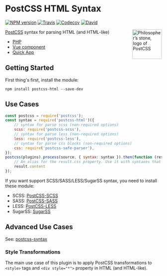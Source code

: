 PostCSS HTML Syntax
====

[![NPM version](https://img.shields.io/npm/v/postcss-html.svg?style=flat-square)](https://www.npmjs.com/package/postcss-html)
[![Travis](https://img.shields.io/travis/gucong3000/postcss-html.svg)](https://travis-ci.org/gucong3000/postcss-html)
[![Codecov](https://img.shields.io/codecov/c/github/gucong3000/postcss-html.svg)](https://codecov.io/gh/gucong3000/postcss-html)
[![David](https://img.shields.io/david/gucong3000/postcss-html.svg)](https://david-dm.org/gucong3000/postcss-html)

<img align="right" width="95" height="95"
	title="Philosopher’s stone, logo of PostCSS"
	src="http://postcss.github.io/postcss/logo.svg">

[PostCSS](https://github.com/postcss/postcss) syntax for parsing HTML (and HTML-like)
- [PHP](http://php.net)
- [Vue component](https://vue-loader.vuejs.org/)
- [Quick App](https://doc.quickapp.cn/framework/source-file.html)

## Getting Started

First thing's first, install the module:

```
npm install postcss-html --save-dev
```

## Use Cases

```js
const postcss = require('postcss');
const syntax = require('postcss-html')({
	// syntax for parse scss (non-required options)
	scss: require('postcss-scss'),
	// syntax for parse less (non-required options)
	less: require('postcss-less'),
	// syntax for parse css blocks (non-required options)
	css: require('postcss-safe-parser'),
});
postcss(plugins).process(source, { syntax: syntax }).then(function (result) {
	// An alias for the result.css property. Use it with syntaxes that generate non-CSS output.
	result.content
});
```

If you want support SCSS/SASS/LESS/SugarSS syntax, you need to install these module:

- SCSS: [PostCSS-SCSS](https://github.com/postcss/postcss-scss)
- SASS: [PostCSS-SASS](https://github.com/aleshaoleg/postcss-sass)
- LESS: [PostCSS-LESS](https://github.com/shellscape/postcss-less)
- SugarSS: [SugarSS](https://github.com/postcss/sugarss)

## Advanced Use Cases

See: [postcss-syntax](https://github.com/gucong3000/postcss-syntax)

### Style Transformations

The main use case of this plugin is to apply PostCSS transformations to `<style>` tags and `<div style="*">` property in HTML (and HTML-like).
